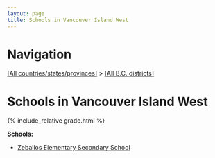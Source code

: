 ```yaml
---
layout: page
title: Schools in Vancouver Island West
---
```

# Navigation

[[All countries/states/provinces]](../..) > [[All B.C. districts]](..)

# Schools in Vancouver Island West

{% include_relative grade.html %}

**Schools:**

- [Zeballos Elementary Secondary School](Zeballos_Elementary_Secondary_School.md)
